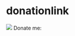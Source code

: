 # donationlink
<img src="https://img.shields.io/liberapay/receives/baokhang2001221995chbm4.svg?logo=liberapay">
Donate me:
<script src="https://liberapay.com/baokhang2001221995chbm4/widgets/button.js"></script>
